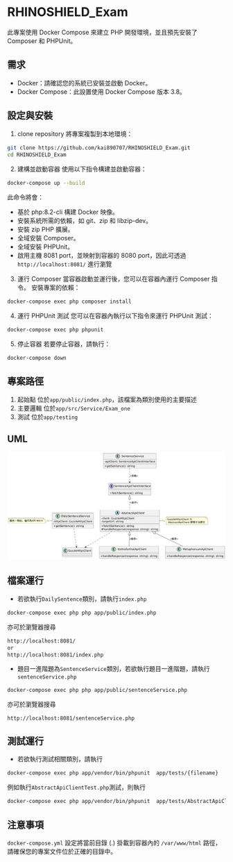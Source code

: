 # RHINOSHIELD_Exam

此專案使用 Docker Compose 來建立 PHP 開發環境，並且預先安裝了 Composer 和 PHPUnit。

## 需求
- Docker：請確認您的系統已安裝並啟動 Docker。
- Docker Compose：此設置使用 Docker Compose 版本 3.8。

## 設定與安裝
1. clone repository
將專案複製到本地環境：
```bash
git clone https://github.com/kai890707/RHINOSHIELD_Exam.git
cd RHINOSHIELD_Exam
```
2. 建構並啟動容器
使用以下指令構建並啟動容器：
```bash
docker-compose up --build
```
此命令將會：
- 基於 php:8.2-cli 構建 Docker 映像。
- 安裝系統所需的依賴，如 git、zip 和 libzip-dev。
- 安裝 zip PHP 擴展。
- 全域安裝 Composer。
- 全域安裝 PHPUnit。
- 啟用主機 8081 port，並映射到容器的 8080 port，因此可透過 `http://localhost:8081/` 進行瀏覽
3. 運行 Composer
當容器啟動並運行後，您可以在容器內運行 Composer 指令。
安裝專案的依賴：
```bash
docker-compose exec php composer install
```
4. 運行 PHPUnit 測試
您可以在容器內執行以下指令來運行 PHPUnit 測試：
```bash
docker-compose exec php phpunit
```
5. 停止容器
若要停止容器，請執行：
```bash
docker-compose down
```

## 專案路徑
1. 起始點
位於`app/public/index.php`，該檔案為類別使用的主要描述
2. 主要邏輯
位於`app/src/Service/Exam_one`
3. 測試
位於`app/testing`

## UML 
![UML](./UML.png)

## 檔案運行
- 若欲執行`DailySentence`類別，請執行`index.php`
```bash
docker-compose exec php php app/public/index.php
```
亦可於瀏覽器搜尋
```
http://localhost:8081/
or 
http://localhost:8081/index.php
```

- 題目一進階題為`SentenceService`類別，若欲執行題目一進階題，請執行`sentenceService.php`
```bash
docker-compose exec php php app/public/sentenceService.php
```
亦可於瀏覽器搜尋
```
http://localhost:8081/sentenceService.php
```

## 測試運行
- 若欲執行測試相關類別，請執行
```bash
docker-compose exec php app/vendor/bin/phpunit  app/tests/{filename}
```
例如執行`AbstractApiClientTest.php`測試，則執行
```bash
docker-compose exec php app/vendor/bin/phpunit  app/tests/AbstractApiClientTest.php
```

## 注意事項
`docker-compose.yml` 設定將當前目錄 (.) 掛載到容器內的 `/var/www/html` 路徑，請確保您的專案文件位於正確的目錄中。